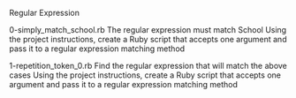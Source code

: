 Regular Expression

0-simply_match_school.rb
The regular expression must match School
Using the project instructions, create a Ruby 
script that accepts one argument and pass it to a regular expression matching method

1-repetition_token_0.rb
Find the regular expression that will match the above cases
Using the project instructions, create a Ruby script that accepts one argument 
and pass it to a regular expression matching method
